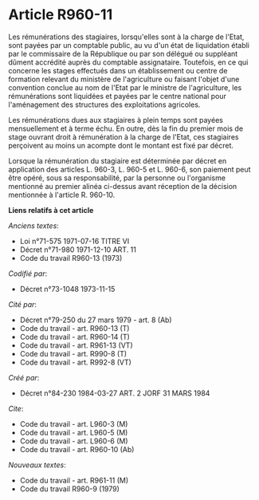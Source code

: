 # Article R960-11

Les rémunérations des stagiaires, lorsqu'elles sont à la charge de l'Etat, sont payées par un comptable public, au vu d'un
état de liquidation établi par le commissaire de la République ou par son délégué ou suppléant dûment accrédité auprès du
comptable assignataire. Toutefois, en ce qui concerne les stages effectués dans un établissement ou centre de formation
relevant du ministère de l'agriculture ou faisant l'objet d'une convention conclue au nom de l'Etat par le ministre de
l'agriculture, les rémunérations sont liquidées et payées par le centre national pour l'aménagement des structures des
exploitations agricoles.

Les rémunérations dues aux stagiaires à plein temps sont payées mensuellement et à terme échu. En outre, dès la fin du
premier mois de stage ouvrant droit à rémunération à la charge de l'Etat, ces stagiaires perçoivent au moins un acompte dont
le montant est fixé par décret.

Lorsque la rémunération du stagiaire est déterminée par décret en application des articles L. 960-3, L. 960-5 et L. 960-6,
son paiement peut être opéré, sous sa responsabilité, par la personne ou l'organisme mentionné au premier alinéa ci-dessus
avant réception de la décision mentionnée à l'article R. 960-10.

**Liens relatifs à cet article**

_Anciens textes_:

  - Loi n°71-575 1971-07-16 TITRE VI
  - Décret n°71-980 1971-12-10 ART. 11
  - Code du travail R960-13 (1973)

_Codifié par_:

  - Décret n°73-1048 1973-11-15

_Cité par_:

  - Décret n°79-250 du 27 mars 1979 - art. 8 (Ab)
  - Code du travail - art. R960-13 (T)
  - Code du travail - art. R960-14 (T)
  - Code du travail - art. R961-13 (VT)
  - Code du travail - art. R990-8 (T)
  - Code du travail - art. R992-8 (VT)

_Créé par_:

  - Décret n°84-230 1984-03-27 ART. 2 JORF 31 MARS 1984

_Cite_:

  - Code du travail - art. L960-3 (M)
  - Code du travail - art. L960-5 (M)
  - Code du travail - art. L960-6 (M)
  - Code du travail - art. R960-10 (Ab)

_Nouveaux textes_:

  - Code du travail - art. R961-11 (M)
  - Code du travail R960-9 (1979)
